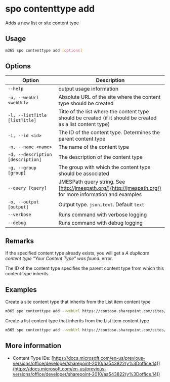 # spo contenttype add

Adds a new list or site content type

## Usage

```sh
m365 spo contenttype add [options]
```

## Options

Option|Description
------|-----------
`--help`|output usage information
`-u, --webUrl <webUrl>`|Absolute URL of the site where the content type should be created
`-l, --listTitle [listTitle]`|Title of the list where the content type should be created (if it should be created as a list content type)
`-i, --id <id>`|The ID of the content type. Determines the parent content type
`-n, --name <name>`|The name of the content type
`-d, --description [description]`|The description of the content type
`-g, --group [group]`|The group with which the content type should be associated
`--query [query]`|JMESPath query string. See [http://jmespath.org/](http://jmespath.org/) for more information and examples
`-o, --output [output]`|Output type. `json,text`. Default `text`
`--verbose`|Runs command with verbose logging
`--debug`|Runs command with debug logging

## Remarks

If the specified content type already exists, you will get a _A duplicate content type "Your Content Type" was found._ error.

The ID of the content type specifies the parent content type from which this content type inherits.

## Examples

Create a site content type that inherits from the List item content type

```sh
m365 spo contenttype add --webUrl https://contoso.sharepoint.com/sites/contoso-sales --name 'PnP Alert' --id 0x01007926A45D687BA842B947286090B8F67D --group 'PnP Content Types'
```

Create a list content type that inherits from the List item content type

```sh
m365 spo contenttype add --webUrl https://contoso.sharepoint.com/sites/contoso-sales --listTitle Alerts --name 'PnP Alert' --id 0x01007926A45D687BA842B947286090B8F67D
```

## More information

- Content Type IDs: [https://docs.microsoft.com/en-us/previous-versions/office/developer/sharepoint-2010/aa543822(v%3Doffice.14)](https://docs.microsoft.com/en-us/previous-versions/office/developer/sharepoint-2010/aa543822(v%3Doffice.14))